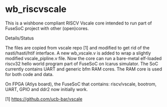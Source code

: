 # wb_riscvscale
This is a wishbone compliant RISCV Vscale core intended to run part of FuseSoC project with other (open)cores.

Details/Status

The files are copied from vscale repo [1] and modified to get rid of the nasti/hasti/htif interface. A new wb_vscale.v is added to wrap a slightly modified vscale_pipline.v file. Now the core can run a bare-metal elf-loaded riscv32 hello world program part of FuseSoC on Icarus simulator. The SoC currently contains UART and generic bfm RAM cores. The RAM core is used for both code and data.

On FPGA (Atlys board), the FuseSoC that contains: riscv/vscale, bootrom, UART, GPIO and ddr2 now initially work. 

[1] https://github.com/ucb-bar/vscale

